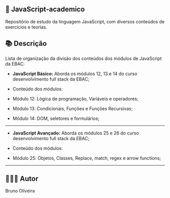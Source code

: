 ## 📝 JavaScript-academico
Repositório de estudo da linguagem JavaScript, com diversos conteúdos de exercicios e teorias.

## 📚 Descrição

Lista de organização da divisão dos conteúdos dos módulos de JavaScript da EBAC:

- **JavaScript Básico:** Aborda os módulos 12, 13 e 14 do curso desenvolvimento full stack da EBAC;
- Conteúdo dos módulos:

- Módulo 12: Lógica de programação, Variáveis e operadores;
- Módulo 13: Condicionais, Funções e Funções Recursivas;
- Módulo 14: DOM, seletores e formulários;
---

- **JavaScript Avançado:** Aborda os módulos 25 e 26 do curso desenvolvimento full stack da EBAC;
- Conteúdo dos módulos:

- Módulo 25: Objetos, Classes, Replace, match, regex e arrow functions;
---

## 🙋🏻‍♂️ Autor

Bruno Oliveira

